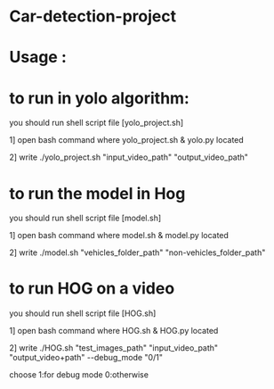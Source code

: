 # Car-detection-project
# Usage :
# to run in yolo algorithm:
you should run shell script file [yolo_project.sh] 

1] open bash command where yolo_project.sh & yolo.py located

2] write ./yolo_project.sh "input_video_path" "output_video_path"  

# to run the model in Hog
you should run shell script file [model.sh] 

1] open bash command where model.sh & model.py located

2] write ./model.sh "vehicles_folder_path" "non-vehicles_folder_path" 


# to run HOG on a video

you should run shell script file [HOG.sh] 

1] open bash command where HOG.sh & HOG.py located

2] write ./HOG.sh "test_images_path" "input_video_path" "output_video+path" --debug_mode "0/1"

choose 1:for debug mode
       0:otherwise 
